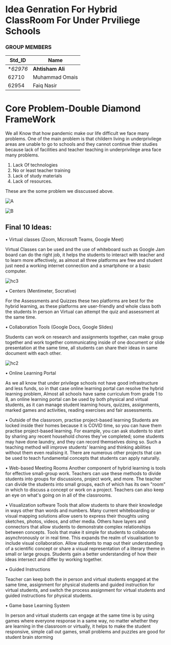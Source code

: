 # Idea Genration For Hybrid ClassRoom For Under Prviliege Schools

### GROUP MEMBERS ###
Std_ID | Name
------------ | -------------
**62976* | **Ahtisham Ali** <!--Group Leader-->
62710 | Muhammad Omais
62954 | Faiq Nasir

# Core Problem-Double Diamond FrameWork
  
We all Know that how pandemic make our life difficult we face many problems. One of the main problem is that childern living in underprivilege areas are unable to go to schools and they cannot continue thier studies because lack of facilities and teacher teaching in underprivilege area face many problems.
  
   1. Lack Of technologies
   2. No or least teacher training
   3. Lack of study materials
   4. Lack of resources.

These are the some problem we disscussed above.


![A](https://user-images.githubusercontent.com/68895242/147877809-7808f9a1-b621-4b2a-b558-c90daae944b5.jpeg)


![B](https://user-images.githubusercontent.com/68895242/147877810-18721252-a900-40f2-a63b-e4acb77e6a95.jpeg)



## Final 10 Ideas:

•	Virtual classes (Zoom, Microsoft Teams, Google Meet)

Virtual Classes can be used and the use of whiteboard such as Google Jam board can do the right job, it helps the students to interact with teacher and to learn more affectively, as almost all three platforms are free and student just need a working internet connection and a smartphone or a basic computer.

![hc3](https://user-images.githubusercontent.com/68895242/147837676-edd70361-251b-4885-979f-b388a08b575e.PNG)

•	Centers (Mentimeter, Socrative)

For the Assessments and Quizzes these two platforms are best for the hybrid learning, as these platforms are user-friendly and whole class both the students In person an Virtual can attempt the quiz and assessment at the same time.

•	Collaboration Tools (Google Docs, Google Slides)

Students can work on research and assignments together, can make group together and work together communicating inside of one document or slide presentation at the same time, all students can share their ideas in same document with each other.

![hc2](https://user-images.githubusercontent.com/68895242/147837563-e3be46f9-cddf-47a0-bc57-2fe940e963a8.PNG)

•	Online Learning Portal

As we all know that under privilege schools not have good infrastructure and less funds, so in that case online learning portal can resolve the hybrid learning problem, Almost all schools have same curriculum from grade 1 to 8, an online learning portal can be used by both physical and virtual students, as it can manage student learning hours, quizzes, assignments, marked games and activities, reading exercises and fair assessments.

• Outside of the classroom, practise project-based learning
Students are locked inside their homes because it is COVID time, so you can have them practise project-based learning. For example, you can ask students to start by sharing any recent household chores they've completed; some students may have done laundry, and they can record themselves doing so. Such a teaching method will improve students' learning and thinking abilities without them even realising it. There are numerous other projects that can be used to teach fundamental concepts that students can apply naturally.

• Web-based Meeting Rooms
Another component of hybrid learning is tools for effective small-group work. Teachers can use these methods to divide students into groups for discussions, project work, and more. The teacher can divide the students into small groups, each of which has its own "room" in which to discuss a concept or work on a project. Teachers can also keep an eye on what's going on in all of the classrooms.

• Visualization software
Tools that allow students to share their knowledge in ways other than words and numbers. Many current whiteboarding or visual mapping solutions allow users to express their thoughts using sketches, photos, videos, and other media. Others have layers and connectors that allow students to demonstrate complex relationships between concepts. Tools that make it simple for students to collaborate asynchronously or in real time. This expands the realm of visualisation to include visual collaboration. Allow students to map out their understanding of a scientific concept or share a visual representation of a literary theme in small or large groups. Students gain a better understanding of how their ideas intersect and differ by working together.

•	Guided Instructions

Teacher can keep both the in person and virtual students engaged at the same time, assignment for physical students and guided instruction for virtual students, and switch the process assignment for virtual students and guided instructions for physical students.

•	Game base Learning System

In person and virtual students can engage at the same time is by using games where everyone response in a same way, no matter whether they are learning in the classroom or virtually, it helps to make the student responsive, simple call out games, small problems and puzzles are good for student brain storming





